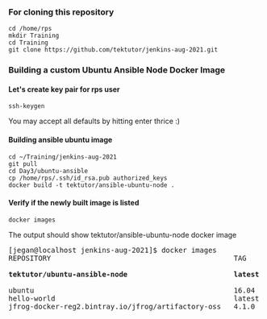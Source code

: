 ### For cloning this repository
```
cd /home/rps
mkdir Training
cd Training
git clone https://github.com/tektutor/jenkins-aug-2021.git
```

### Building a custom Ubuntu Ansible Node Docker Image

#### Let's create key pair for rps user
```
ssh-keygen
```
You may accept all defaults by hitting enter thrice :)

#### Building ansible ubuntu image
```
cd ~/Training/jenkins-aug-2021
git pull
cd Day3/ubuntu-ansible
cp /home/rps/.ssh/id_rsa.pub authorized_keys
docker build -t tektutor/ansible-ubuntu-node .
```

#### Verify if the newly built image is listed
```
docker images
```
The output should show tektutor/ansible-ubuntu-node docker image
<pre>
[jegan@localhost jenkins-aug-2021]$ docker images
REPOSITORY                                           TAG       IMAGE ID       CREATED          SIZE
<b>
tektutor/ubuntu-ansible-node                         latest    009afa27da10   11 minutes ago   220MB
</b>
ubuntu                                               16.04     38b3fa4640d4   5 weeks ago      135MB
hello-world                                          latest    d1165f221234   5 months ago     13.3kB
jfrog-docker-reg2.bintray.io/jfrog/artifactory-oss   4.1.0     c5f6c78afc2b   5 years ago      409MB
</pre>







